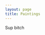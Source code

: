 ```yaml
---
layout: page
title: Paintings
---
```


<div class="image-gallery">
<div class="image fit">
    <img src="assets/images/Denali.jpeg" alt=""/>
    <div class="overlay">
        <div class="text">Sup bitch</div>
    </div>
</div>
<div class="image fit"><img src="assets/images/Bishopps Beach.jpg" alt=""/></div>
<div class="image fit"><img src="assets/images/Halibut Cove.jpg" alt=""/></div>
<div class="image fit"><img src="assets/images/Kbay Coffee.jpg" alt=""/></div>
<div class="image fit"><img src="assets/images/Ocean Pups.jpg" alt=""/></div>
<div class="image fit"><img src="assets/images/No Puffin.jpg" alt=""/></div>
<div class="image fit"><img src="assets/images/Kbay whales.jpg" alt=""/></div>
<div class="image fit"><img src="assets/images/Hand in Hand.jpg" alt=""/></div>
<div class="image fit"><img src="assets/images/greggs.jpg" alt=""/></div>
<div class="image fill"><img src="assets/images/Rain Dance 1.jpg" alt=""/></div>
<div class="image fit"><img src="assets/images/Granny Dance.jpg" alt=""/></div>
<div class="image fit"><img src="assets/images/Green Door.jpg" alt=""/></div>
<div class="image fit"><img src="assets/images/St.Paul.jpg" alt=""/></div>
<div class="image fit"><img src="assets/images/Lvl Lndscape 1.jpg" alt=""/></div>
<div class="image fit"><img src="assets/images/Whitley Bay.jpg" alt=""/></div>
<div class="image fit"><img src="assets/images/Rasin.jpg" alt=""/></div>
<div class="image fit"><img src="assets/images/Missy.jpg" alt=""/></div>
<div class="image fit"><img src="assets/images/melo.jpg" alt=""/></div>
<div class="image fit"><img src="assets/images/Jamie.jpg" alt=""/></div>
<div class="image fit"><img src="assets/images/Merry Dog.jpg" alt=""/></div>
<div class="image fit"><img src="assets/images/Tiger.jpg" alt=""/></div>
<div class="image fit"><img src="assets/images/Spring bloom 1.jpg" alt=""/></div>
<div class="image fit"><img src="assets/images/Spring bloom 2.jpg" alt=""/></div>
<div class="image fit"><img src="assets/images/Spring bloom 3.jpg" alt=""/></div>
<div class="image fit"><img src="assets/images/Rain Dance 2.jpg" alt=""/></div>
<div class="image fit"><img src="assets/images/Vday 1.jpg" alt=""/></div>
<div class="image fit"><img src="assets/images/Vday 2.jpg" alt=""/></div>
<div class="image fit"><img src="assets/images/Vday 3.jpg" alt=""/></div>
<div class="image fit"><img src="" alt=""/></div>
</div>